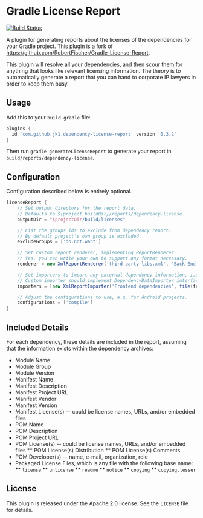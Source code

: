 Gradle License Report
=====================

[![Build Status](https://travis-ci.org/jk1/Gradle-License-Report.svg?branch=master)](https://travis-ci.org/jk1/gradle-license-report)

A plugin for generating reports about the licenses of the dependencies for your Gradle project.
This plugin is a fork of https://github.com/RobertFischer/Gradle-License-Report.

This plugin will resolve all your dependencies, and then scour them for anything that looks like relevant licensing information. The theory is
to automatically generate a report that you can hand to corporate IP lawyers in order to keep them busy.

Usage
-------

Add this to your `build.gradle` file:

```groovy
plugins {
  id 'com.github.jk1.dependency-license-report' version '0.3.2'
}
```

Then run `gradle generateLicenseReport` to generate your report in `build/reports/dependency-license`.

Configuration
-------

Configuration described below is entirely optional.

```groovy
licenseReport {
    // Set output directory for the report data. 
    // Defaults to ${project.buildDir}/reports/dependency-license.
    outputDir = "$projectDir/build/licenses"

    // List the groups ids to exclude from dependency report.
    // By default project's own group is excluded.
    excludeGroups = ['do.not.want'] 

    // Set custom report renderer, implementing ReportRenderer.
    // Yes, you can write your own to support any format necessary.
    renderer = new XmlReportRenderer('third-party-libs.xml', 'Back-End Libraries')

    // Set importers to import any external dependency information, i.e. from npm.
    // Custom importer should implement DependencyDataImporter interface.
    importers = [new XmlReportImporter('Frontend dependencies', file(frontend_libs.xml))]

    // Adjust the configurations to use, e.g. for Android projects.
    configurations = ['compile']
}
```

Included Details
-----------------

For each dependency, these details are included in the report, assuming that the information exists within the dependency archives:

* Module Name
* Module Group
* Module Version
* Manifest Name
* Manifest Description
* Manifest Project URL
* Manifest Vendor
* Manifest Version
* Manifest License(s) -- could be license names, URLs, and/or embedded files
* POM Name
* POM Description
* POM Project URL
* POM License(s) -- could be license names, URLs, and/or embedded files
** POM License(s) Distribution
** POM License(s) Comments
* POM Developer(s) -- name, e-mail, organization, role
* Packaged License Files, which is any file with the following base name:
** `license`
** `unlicense`
** `readme`
** `notice`
** `copying`
** `copying.lesser`

License
--------

This plugin is released under the Apache 2.0 license. See the `LICENSE` file for details.
